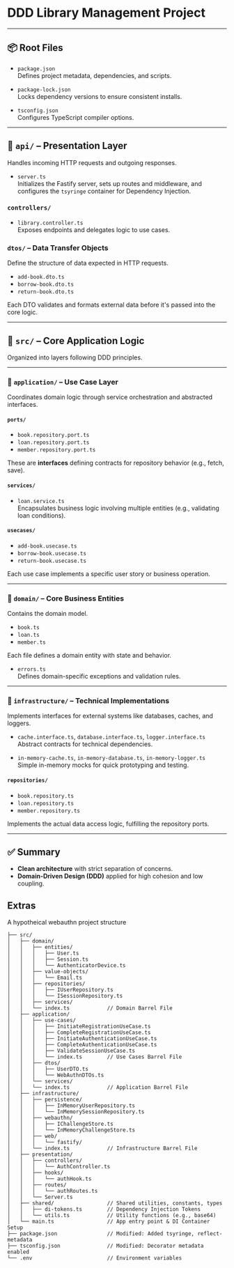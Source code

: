 # DDD Library Management Project

---

## 📦 Root Files

- `package.json`  
  Defines project metadata, dependencies, and scripts.

- `package-lock.json`  
  Locks dependency versions to ensure consistent installs.

- `tsconfig.json`  
  Configures TypeScript compiler options.

---

## 📁 `api/` – Presentation Layer

Handles incoming HTTP requests and outgoing responses.

- `server.ts`  
  Initializes the Fastify server, sets up routes and middleware, and configures the `tsyringe` container for Dependency Injection.

### `controllers/`

- `library.controller.ts`  
  Exposes endpoints and delegates logic to use cases.

### `dtos/` – Data Transfer Objects

Define the structure of data expected in HTTP requests.

- `add-book.dto.ts`  
- `borrow-book.dto.ts`  
- `return-book.dto.ts`  

Each DTO validates and formats external data before it's passed into the core logic.

---

## 📁 `src/` – Core Application Logic

Organized into layers following DDD principles.

---

### 📂 `application/` – Use Case Layer

Coordinates domain logic through service orchestration and abstracted interfaces.

#### `ports/`

- `book.repository.port.ts`  
- `loan.repository.port.ts`  
- `member.repository.port.ts`  

These are **interfaces** defining contracts for repository behavior (e.g., fetch, save).

#### `services/`

- `loan.service.ts`  
  Encapsulates business logic involving multiple entities (e.g., validating loan conditions).

#### `usecases/`

- `add-book.usecase.ts`  
- `borrow-book.usecase.ts`  
- `return-book.usecase.ts`  

Each use case implements a specific user story or business operation.

---

### 📂 `domain/` – Core Business Entities

Contains the  domain model.

- `book.ts`  
- `loan.ts`  
- `member.ts`  

Each file defines a domain entity with state and behavior.

- `errors.ts`  
  Defines domain-specific exceptions and validation rules.

---

### 📂 `infrastructure/` – Technical Implementations

Implements interfaces for external systems like databases, caches, and loggers.

- `cache.interface.ts`, `database.interface.ts`, `logger.interface.ts`  
  Abstract contracts for technical dependencies.

- `in-memory-cache.ts`, `in-memory-database.ts`, `in-memory-logger.ts`  
  Simple in-memory mocks for quick prototyping and testing.

#### `repositories/`

- `book.repository.ts`  
- `loan.repository.ts`  
- `member.repository.ts`  

Implements the actual data access logic, fulfilling the repository ports.

---

## ✅ Summary

- **Clean architecture** with strict separation of concerns.
- **Domain-Driven Design (DDD)** applied for high cohesion and low coupling.



## Extras 
A hypotheical webauthn project structure
```
├── src/
│   ├── domain/
│   │   ├── entities/
│   │   │   ├── User.ts
│   │   │   ├── Session.ts
│   │   │   └── AuthenticatorDevice.ts
│   │   ├── value-objects/
│   │   │   └── Email.ts
│   │   ├── repositories/
│   │   │   ├── IUserRepository.ts
│   │   │   └── ISessionRepository.ts
│   │   ├── services/
│   │   └── index.ts            // Domain Barrel File
│   ├── application/
│   │   ├── use-cases/
│   │   │   ├── InitiateRegistrationUseCase.ts
│   │   │   ├── CompleteRegistrationUseCase.ts
│   │   │   ├── InitiateAuthenticationUseCase.ts
│   │   │   ├── CompleteAuthenticationUseCase.ts
│   │   │   ├── ValidateSessionUseCase.ts
│   │   │   └── index.ts        // Use Cases Barrel File
│   │   ├── dtos/
│   │   │   ├── UserDTO.ts
│   │   │   └── WebAuthnDTOs.ts
│   │   └── services/
│   │   └── index.ts            // Application Barrel File
│   ├── infrastructure/
│   │   ├── persistence/
│   │   │   ├── InMemoryUserRepository.ts
│   │   │   └── InMemorySessionRepository.ts
│   │   ├── webauthn/
│   │   │   ├── IChallengeStore.ts
│   │   │   └── InMemoryChallengeStore.ts
│   │   ├── web/
│   │   │   └── fastify/
│   │   └── index.ts            // Infrastructure Barrel File
│   ├── presentation/
│   │   ├── controllers/
│   │   │   └── AuthController.ts
│   │   ├── hooks/
│   │   │   └── authHook.ts
│   │   ├── routes/
│   │   │   └── authRoutes.ts
│   │   └── Server.ts
│   ├── shared/                 // Shared utilities, constants, types
│   │   ├── di-tokens.ts        // Dependency Injection Tokens
│   │   └── utils.ts            // Utility functions (e.g., base64)
│   └── main.ts                 // App entry point & DI Container Setup
├── package.json                // Modified: Added tsyringe, reflect-metadata
├── tsconfig.json               // Modified: Decorator metadata enabled
└── .env                        // Environment variables
```